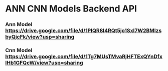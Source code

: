 # ANN CNN Models Backend API
### Ann Model https://drive.google.com/file/d/1PlQR8I4RQt5jo1SxI7W2BMIzsbyQjcFk/view?usp=sharing 
### Cnn Model https://drive.google.com/file/d/1Tg7MUsTMvaRjHFTExQYnDfxIHb1GFQcW/view?usp=sharing 
